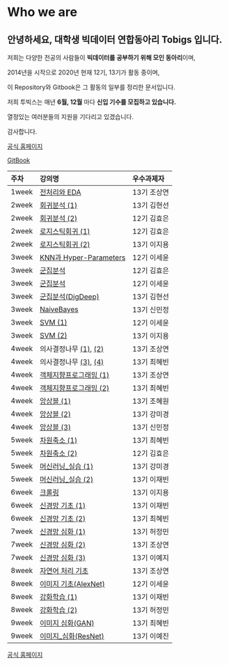 # Who we are

## 안녕하세요, 대학생 빅데이터 연합동아리 **Tobigs** 입니다.

저희는 다양한 전공의 사람들이 **빅데이터를 공부하기 위해 모인 동아리**이며,

2014년을 시작으로 2020년 현재 12기, 13기가 활동 중이며,

이 Repository와 Gitbook은 그 활동의 일부를 정리한 문서입니다.  


저희 투빅스는 매년 **6월, 12월** 마다 **신입 기수를 모집하고 있습니다.**

열정있는 여러분들의 지원을 기다리고 있겠습니다.

감사합니다.

[공식 홈페이지](http://www.datamarket.kr/xe/page_QEhq64)

[GitBook](https://tobigs.gitbook.io/tobigs/)

| 주차 | 강의명 | 우수과제자 |
| :--- | :--- | :--- |
| 1week | [전처리와 EDA](https://github.com/tobigs-datamarket/tobigs-13rd/blob/master/1wk_%EC%A0%84%EC%B2%98%EB%A6%AC%EC%99%80%20EDA/%EC%A0%84%EC%B2%98%EB%A6%AC%EC%99%80%20EDA_13%EA%B8%B0%20%EC%A1%B0%EC%83%81%EC%97%B0.ipynb) | 13기 조상연 |
| 2week | [회귀분석 \(1\)](https://github.com/tobigs-datamarket/tobigs-13rd/blob/master/2wk_%ED%9A%8C%EA%B7%80%EB%B6%84%EC%84%9D/%ED%9A%8C%EA%B7%80%EB%B6%84%EC%84%9D_13%EA%B8%B0%20%EA%B9%80%ED%98%84%EC%84%A0.ipynb) | 13기 김현선 |
| 2week | [회귀분석 \(2\)](https://github.com/tobigs-datamarket/tobigs-13rd/blob/master/2wk_%ED%9A%8C%EA%B7%80%EB%B6%84%EC%84%9D/%ED%9A%8C%EA%B7%80%EB%B6%84%EC%84%9D_12%EA%B8%B0%20%EA%B9%80%ED%9A%A8%EC%9D%80.ipynb) | 12기 김효은 |
| 2week | [로지스틱회귀 \(1\)](https://github.com/tobigs-datamarket/tobigs-13rd/blob/master/2wk_%EB%A1%9C%EC%A7%80%EC%8A%A4%ED%8B%B1%ED%9A%8C%EA%B7%80/%EB%A1%9C%EC%A7%80%EC%8A%A4%ED%8B%B1%20%ED%9A%8C%EA%B7%80%EB%B6%84%EC%84%9D_12%EA%B8%B0%20%EA%B9%80%ED%9A%A8%EC%9D%80.ipynb) | 12기 김효은 |
| 2week | [로지스틱회귀 \(2\)](https://github.com/tobigs-datamarket/tobigs-13rd/blob/master/2wk_%EB%A1%9C%EC%A7%80%EC%8A%A4%ED%8B%B1%ED%9A%8C%EA%B7%80/%EB%A1%9C%EC%A7%80%EC%8A%A4%ED%8B%B1%20%ED%9A%8C%EA%B7%80%EB%B6%84%EC%84%9D_13%EA%B8%B0%20%EC%9D%B4%EC%A7%80%EC%9A%A9.ipynb) | 13기 이지용 |
| 3week | [KNN과 Hyper-Parameters](https://github.com/tobigs-datamarket/tobigs-13rd/blob/master/3wk_%EA%B5%B0%EC%A7%91%EB%B6%84%EC%84%9D/KNN_12%EA%B8%B0%20%EC%9D%B4%EC%84%B8%EC%9C%A4.ipynb) | 12기 이세윤 |
| 3week | [군집분석](https://github.com/tobigs-datamarket/tobigs-13rd/blob/master/3wk_%EA%B5%B0%EC%A7%91%EB%B6%84%EC%84%9D/%EA%B5%B0%EC%A7%91%EB%B6%84%EC%84%9D_12%EA%B8%B0%20%EA%B9%80%ED%9A%A8%EC%9D%80.ipynb) | 12기 김효은 |
| 3week | [군집분석](https://github.com/tobigs-datamarket/tobigs-13rd/blob/master/3wk_%EA%B5%B0%EC%A7%91%EB%B6%84%EC%84%9D/%EA%B5%B0%EC%A7%91%EB%B6%84%EC%84%9D_12%EA%B8%B0%20%EC%9D%B4%EC%84%B8%EC%9C%A4.ipynb) | 12기 이세윤 |
| 3week | [군집분석\(DigDeep\)](https://github.com/tobigs-datamarket/tobigs-13rd/blob/master/3wk_%EA%B5%B0%EC%A7%91%EB%B6%84%EC%84%9D/%EA%B5%B0%EC%A7%91%EB%B6%84%EC%84%9D_13%EA%B8%B0%20%EA%B9%80%ED%98%84%EC%84%A0.ipynb) | 13기 김현선 |
| 3week | [NaiveBayes](https://github.com/tobigs-datamarket/tobigs-13rd/blob/master/3wk_NaiveBayse/NaiveBayes_13%EA%B8%B0%20%EC%8B%A0%EB%AF%BC%EC%A0%95.ipynb) | 13기 신민정 |
| 3week | [SVM \(1\)](https://github.com/tobigs-datamarket/tobigs-13rd/blob/master/3wk_SVM/SVM_12%EA%B8%B0%20%EC%9D%B4%EC%84%B8%EC%9C%A4.ipynb) | 12기 이세윤 |
| 3week | [SVM \(2\)](https://github.com/tobigs-datamarket/tobigs-13rd/blob/master/3wk_SVM/SVM_13%EA%B8%B0%20%EC%9D%B4%EC%A7%80%EC%9A%A9.ipynb) | 13기 이지용 |
| 4week | 의사결정나무  [\(1\)](https://github.com/tobigs-datamarket/tobigs-13rd/blob/master/4wk_%EC%9D%98%EC%82%AC%EA%B2%B0%EC%A0%95%EB%82%98%EB%AC%B4/%EC%9D%98%EC%82%AC%EA%B2%B0%EC%A0%95%EB%82%98%EB%AC%B4(1)_13%EA%B8%B0%20%EC%A1%B0%EC%83%81%EC%97%B0.ipynb), [\(2\)](https://github.com/tobigs-datamarket/tobigs-13rd/blob/master/4wk_%EC%9D%98%EC%82%AC%EA%B2%B0%EC%A0%95%EB%82%98%EB%AC%B4/%EC%9D%98%EC%82%AC%EA%B2%B0%EC%A0%95%EB%82%98%EB%AC%B4(2)_13%EA%B8%B0%20%EC%A1%B0%EC%83%81%EC%97%B0.ipynb) | 13기 조상연 |
| 4week | 의사결정나무 [\(3\)](https://github.com/tobigs-datamarket/tobigs-13rd/blob/master/4wk_%EC%9D%98%EC%82%AC%EA%B2%B0%EC%A0%95%EB%82%98%EB%AC%B4/%EC%9D%98%EC%82%AC%EA%B2%B0%EC%A0%95%EB%82%98%EB%AC%B4(3)_13%EA%B8%B0%20%EC%B5%9C%ED%98%9C%EB%B9%88.ipynb), [\(4\)](https://github.com/tobigs-datamarket/tobigs-13rd/blob/master/4wk_%EC%9D%98%EC%82%AC%EA%B2%B0%EC%A0%95%EB%82%98%EB%AC%B4/%EC%9D%98%EC%82%AC%EA%B2%B0%EC%A0%95%EB%82%98%EB%AC%B4(4)_13%EA%B8%B0%20%EC%B5%9C%ED%98%9C%EB%B9%88.ipynb) | 13기 최혜빈 |
| 4week | [객체지향프로그래밍 \(1\)](https://github.com/tobigs-datamarket/tobigs-13rd/blob/master/4wk_%ED%81%B4%EB%9E%98%EC%8A%A4/%ED%81%B4%EB%9E%98%EC%8A%A4_13%EA%B8%B0%20%EC%A1%B0%EC%83%81%EC%97%B0.ipynb) | 13기 조상연 |
| 4week | [객체지향프로그래밍 \(2\)](https://github.com/tobigs-datamarket/tobigs-13rd/blob/master/4wk_%ED%81%B4%EB%9E%98%EC%8A%A4/%ED%81%B4%EB%9E%98%EC%8A%A4_13%EA%B8%B0%20%EC%B5%9C%ED%98%9C%EB%B9%88.ipynb) | 13기 최혜빈 |
| 4week | [앙상블 \(1\)](https://github.com/tobigs-datamarket/tobigs-13rd/blob/master/4wk_%EC%95%99%EC%83%81%EB%B8%94/%EC%95%99%EC%83%81%EB%B8%94(1)_13%EA%B8%B0%20%EC%A1%B0%ED%98%9C%EC%9B%90.ipynb) | 13기 조혜원 |
| 4week | [앙상블 \(2\)](https://github.com/tobigs-datamarket/tobigs-13rd/blob/master/4wk_%EC%95%99%EC%83%81%EB%B8%94/%EC%95%99%EC%83%81%EB%B8%94(2)_13%EA%B8%B0%20%EA%B0%95%EB%AF%B8%EA%B2%BD.ipynb) | 13기 강미경 |
| 4week | [앙상블 \(3\)](https://github.com/tobigs-datamarket/tobigs-13rd/blob/master/4wk_%EC%95%99%EC%83%81%EB%B8%94/%EC%95%99%EC%83%81%EB%B8%94(2)_13%EA%B8%B0%20%EC%8B%A0%EB%AF%BC%EC%A0%95.ipynb) | 13기 신민정 |
| 5week | [차원축소 \(1\)](https://github.com/tobigs-datamarket/tobigs-13rd/blob/master/5wk_%EC%B0%A8%EC%9B%90%EC%B6%95%EC%86%8C/%EC%B0%A8%EC%9B%90%EC%B6%95%EC%86%8C_13%EA%B8%B0%20%EC%B5%9C%ED%98%9C%EB%B9%88.ipynb) | 13기 최혜빈 |
| 5week | [차원축소 \(2\)](https://github.com/tobigs-datamarket/tobigs-13rd/blob/master/5wk_%EC%B0%A8%EC%9B%90%EC%B6%95%EC%86%8C/%EC%B0%A8%EC%9B%90%EC%B6%95%EC%86%8C_13%EA%B8%B0%20%EA%B9%80%ED%9A%A8%EC%9D%80.ipynb) | 12기 김효은 |
| 5week | [머신러닝_실습 \(1\)](https://github.com/tobigs-datamarket/tobigs-13rd/blob/master/5wk_%EB%A8%B8%EC%8B%A0%EB%9F%AC%EB%8B%9D/%EB%A8%B8%EC%8B%A0%EB%9F%AC%EB%8B%9D%EC%8B%A4%EC%8A%B5_13%EA%B8%B0%20%EA%B0%95%EB%AF%B8%EA%B2%BD.ipynb) | 13기 강미경 |
| 5week | [머신러닝_실습 \(2\)](https://github.com/tobigs-datamarket/tobigs-13rd/blob/master/5wk_%EB%A8%B8%EC%8B%A0%EB%9F%AC%EB%8B%9D/%EB%A8%B8%EC%8B%A0%EB%9F%AC%EB%8B%9D%EC%8B%A4%EC%8A%B5_13%EA%B8%B0%20%EC%9D%B4%EC%9E%AC%EB%B9%88.ipynb) | 13기 이재빈 |
| 6week | [크롤링](https://github.com/tobigs-datamarket/tobigs-13rd/blob/master/6wk_%ED%81%AC%EB%A1%A4%EB%A7%81/%ED%81%AC%EB%A1%A4%EB%A7%81_13%EA%B8%B0%20%EC%9D%B4%EC%A7%80%EC%9A%A9.ipynb) | 13기 이지용 |
| 6week | [신경망 기초 \(1\)](https://github.com/tobigs-datamarket/tobigs-13rd/blob/master/6wk_%EC%8B%A0%EA%B2%BD%EB%A7%9D%EA%B8%B0%EC%B4%88/%EC%8B%A0%EA%B2%BD%EB%A7%9D%EA%B8%B0%EC%B4%88_13%EA%B8%B0%20%EC%9D%B4%EC%9E%AC%EB%B9%88.ipynb) | 13기 이재빈 |
| 6week | [신경망 기초 \(2\)](https://github.com/tobigs-datamarket/tobigs-13rd/blob/master/6wk_%EC%8B%A0%EA%B2%BD%EB%A7%9D%EA%B8%B0%EC%B4%88/%EC%8B%A0%EA%B2%BD%EB%A7%9D%EA%B8%B0%EC%B4%88_13%EA%B8%B0%20%EC%B5%9C%ED%98%9C%EB%B9%88.ipynb) | 13기 최혜빈 |
| 7week | [신경망 심화 \(1\)](https://github.com/tobigs-datamarket/tobigs-13rd/blob/master/7wk_%EC%8B%A0%EA%B2%BD%EB%A7%9D%EC%8B%AC%ED%99%94/%EC%8B%A0%EA%B2%BD%EB%A7%9D%EC%8B%AC%ED%99%94_13%EA%B8%B0%20%ED%97%88%EC%A0%95%EB%AF%BC.ipynb) | 13기 허정민 |
| 7week | [신경망 심화 \(2\)](https://github.com/tobigs-datamarket/tobigs-13rd/blob/master/7wk_%EC%8B%A0%EA%B2%BD%EB%A7%9D%EC%8B%AC%ED%99%94/%EC%8B%A0%EA%B2%BD%EB%A7%9D%EC%8B%AC%ED%99%94_13%EA%B8%B0%20%EC%A1%B0%EC%83%81%EC%97%B0.ipynb) | 13기 조상연 |
| 7week | [신경망 심화 \(3\)](https://github.com/tobigs-datamarket/tobigs-13rd/blob/master/7wk_%EC%8B%A0%EA%B2%BD%EB%A7%9D%EC%8B%AC%ED%99%94/%EC%8B%A0%EA%B2%BD%EB%A7%9D%EC%8B%AC%ED%99%94_13%EA%B8%B0%20%EC%9D%B4%EC%98%88%EC%A7%80.ipynb) | 13기 이예지 |
| 8week | [자연어 처리 기초](https://github.com/tobigs-datamarket/tobigs-13rd/blob/master/8wk_%EC%9E%90%EC%97%B0%EC%96%B4/%EC%9E%90%EC%97%B0%EC%96%B4%EC%B2%98%EB%A6%AC_13%EA%B8%B0%20%EC%A1%B0%EC%83%81%EC%97%B0.ipynb) | 13기 조상연 |
| 8week | [이미지 기초(AlexNet)](https://github.com/tobigs-datamarket/tobigs-13rd/blob/master/8wk_%EC%9D%B4%EB%AF%B8%EC%A7%80/%EC%9D%B4%EB%AF%B8%EC%A7%80%EC%B2%98%EB%A6%AC_12%EA%B8%B0%20%EC%9D%B4%EC%84%B8%EC%9C%A4.ipynb) | 12기 이세윤 |
| 8week | [강화학습 \(1\)](https://github.com/tobigs-datamarket/tobigs-13rd/blob/master/8wk_%EA%B0%95%ED%99%94%ED%95%99%EC%8A%B5/%EA%B0%95%ED%99%94%ED%95%99%EC%8A%B5_13%EA%B8%B0%20%EC%9D%B4%EC%9E%AC%EB%B9%88.ipynb) | 13기 이재빈 |
| 8week | [강화학습 \(2\)](https://github.com/tobigs-datamarket/tobigs-13rd/blob/master/8wk_%EA%B0%95%ED%99%94%ED%95%99%EC%8A%B5/%EA%B0%95%ED%99%94%ED%95%99%EC%8A%B5_13%EA%B8%B0%20%ED%97%88%EC%A0%95%EB%AF%BC.pdf) | 13기 허정민 |
| 9week | [이미지 심화(GAN)](https://github.com/tobigs-datamarket/tobigs-13rd/blob/master/9wk_%EC%9D%B4%EB%AF%B8%EC%A7%80%EC%8B%AC%ED%99%94/%EC%9D%B4%EB%AF%B8%EC%A7%80%EC%8B%AC%ED%99%94(GAN)_13%EA%B8%B0%20%EC%B5%9C%ED%98%9C%EB%B9%88.ipynb) | 13기 최혜빈 |
| 9week | [이미지_심화(ResNet)](https://github.com/tobigs-datamarket/tobigs-13rd/blob/master/9wk_%EC%9D%B4%EB%AF%B8%EC%A7%80%EC%8B%AC%ED%99%94/%EC%9D%B4%EB%AF%B8%EC%A7%80%EC%8B%AC%ED%99%94(ResNet)_13%EA%B8%B0%20%EC%9D%B4%EC%98%88%EC%A7%84.md) | 13기 이예진 |

[공식 홈페이지](http://www.datamarket.kr/xe/page_QEhq64)

